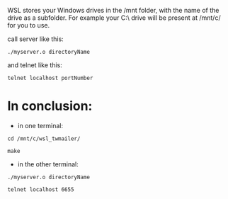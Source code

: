 WSL stores your Windows drives in the /mnt folder, with the name of the drive as a subfolder.
For example your C:\ drive will be present at /mnt/c/ for you to use.


call server like this:

`./myserver.o directoryName`


and telnet like this:

`telnet localhost portNumber`


# In conclusion:

* in one terminal:

`cd /mnt/c/wsl_twmailer/`

`make`


* in the other terminal:

`./myserver.o directoryName`

`telnet localhost 6655`